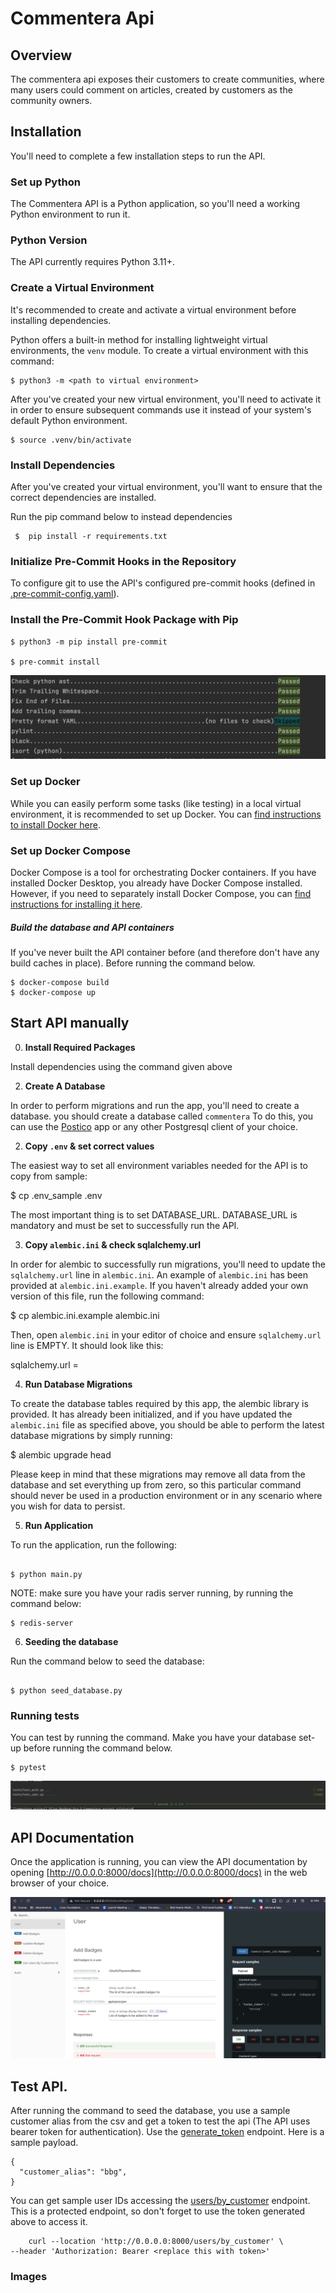 # Commentera Api

## Overview

The commentera api exposes their customers to create communities, where many users could comment on articles, created by customers as the community owners.

## Installation

You'll need to complete a few installation steps to run the API.

### Set up Python

The Commentera API is a Python application, so you'll need a working Python environment to run it.

### Python Version

The API currently requires Python 3.11+.

### Create a Virtual Environment
It's recommended to create and activate a virtual environment before installing dependencies.

Python offers a built-in method for installing lightweight virtual environments, the `venv` module. To create a virtual environment with this command:

```shell
$ python3 -m <path to virtual environment>
```

After you've created your new virtual environment, you'll need to activate it in order to ensure subsequent commands use it instead of your system's default Python environment.

```shell
$ source .venv/bin/activate
```
### Install Dependencies
After you've created your virtual environment, you'll want to ensure that the correct dependencies are installed.

Run the pip command below to instead dependencies

```shell
 $  pip install -r requirements.txt
```
### Initialize Pre-Commit Hooks in the Repository

To configure git to use the API's configured pre-commit hooks (defined in [.pre-commit-config.yaml](.pre-commit-config.yaml)).

### Install the Pre-Commit Hook Package with Pip

```shell
$ python3 -m pip install pre-commit

$ pre-commit install
```
![api endpoints](images/pre-commit.png)

### Set up Docker

While you can easily perform some tasks (like testing) in a local virtual environment, it is recommended to set up Docker. You can [find instructions to install Docker here](https://docs.docker.com/engine/install/).

### Set up Docker Compose

Docker Compose is a tool for orchestrating Docker containers. If you have installed Docker Desktop, you already have Docker Compose installed. However, if you need to separately install Docker Compose, you can [find instructions for installing it here](https://docs.docker.com/compose/install/).

##### Build the database and API containers

If you've never built the API container before (and therefore don't have any build caches in place). Before running the command below.

```shell
$ docker-compose build
$ docker-compose up
```

## Start API manually


0. **Install Required Packages**

Install dependencies using the command given above

2. **Create A Database**

In order to perform migrations and run the app, you'll need to create a database.
you should create a database called `commentera`
To do this, you can use the [Postico](https://eggerapps.at/postico/) app or any other Postgresql client of your choice.

2. **Copy `.env` & set correct values**

The easiest way to set all environment variables needed for the API is to copy from sample:

$ cp .env_sample .env

The most important thing is to set DATABASE_URL. DATABASE_URL is mandatory and must be set to successfully run the API.

3. **Copy `alembic.ini` & check sqlalchemy.url**

In order for alembic to successfully run migrations, you'll need to update the `sqlalchemy.url` line in `alembic.ini`. An example of `alembic.ini` has been provided at `alembic.ini.example`. If you haven't already added your own version of this file, run the following command:

$ cp alembic.ini.example alembic.ini


Then, open `alembic.ini` in your editor of choice and ensure `sqlalchemy.url` line is EMPTY. It should look like this:


sqlalchemy.url =


4. **Run Database Migrations**

To create the database tables required by this app, the alembic library is provided. It has already been initialized, and if you have updated the `alembic.ini` file as specified above, you should be able to perform the latest database migrations by simply running:


$ alembic upgrade head


Please keep in mind that these migrations may remove all data from the database and set everything up from zero, so this particular command should never be used in a production environment or in any scenario where you wish for data to persist.

5. **Run Application**

To run the application, run the following:

```shell

$ python main.py
```
NOTE: make sure you have your radis server running, by running the command below:
```shell
$ redis-server
```

6. **Seeding the database**

Run the command below to seed the database:
```shell

$ python seed_database.py
```

### Running tests

You can test by running the command. Make you have your database set-up before running the command below.

```shell
$ pytest
```
![api endpoints](images/tests.png)



## API Documentation

Once the application is running, you can view the API documentation by opening [http://0.0.0.0:8000/docs](http://0.0.0.0:8000/docs) in the web browser of your choice.

![api endpoints](images/badge-operations-api.png)

## Test API.

After running the command to seed the database, you use a sample customer alias from the csv and get a token to test the api (The API uses bearer token for authentication). Use the [generate_token](http://127.0.0.1:3000/generate_token) endpoint.
Here is a sample payload.

```shell
{
  "customer_alias": "bbg",
}
```

You can get sample user IDs accessing the [users/by_customer](http://0.0.0.0:8000/users/by_customer) endpoint. This is a protected endpoint, so don't forget to use the token generated above to access it.

```shell
    curl --location 'http://0.0.0.0:8000/users/by_customer' \
--header 'Authorization: Bearer <replace this with token>'
```

### Images
